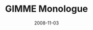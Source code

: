 ---
layout: media
category: media
title: "GIMME Monologue"
date: 2008-11-03
description: "We all outgrow our sense of entitlement, right?"
tag: 
 - baby
 - crib
yt-embed-url: "//www.youtube.com/embed/y7lU_7lWbaY"
video: "http://s3.amazonaws.com/crossroads-media/other-media/video/gimmegimme-monologue.mp4"
video-poster: "http://s3.amazonaws.com/crossroads-media/images/gimmemonologue-still.jpg"
---